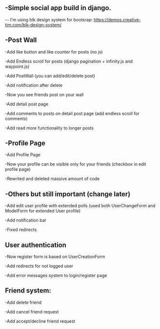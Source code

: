 

-Simple social app build in django.
-

--
I'm using blk design system for bootsrap:
https://demos.creative-tim.com/blk-design-system/

-Post Wall
-

-Add like button and like counter for posts (no js)

-Add Endless scroll for posts (django pagination + infinity.js and waypoint.js)

-Add PostWall (you can add/edit/delete post)

-Add notification after delete 

-Now you see friends post on your wall

-Add detail post page

-Add comments to posts on detail post page (add endless scroll for comments)

-Add read more functionality to longer posts


-Profile Page
-
-Add Profile Page

-Now your profile can be visible only for your friends (checkbox in edit profile page)

-Rewrited and deleted massive amount of code


-Others but still important (change later)
-

-Add edit user profile with extended polls (used both UserChangeForm and ModelForm for extended User profile)

-Add notification bar

-Fixed redirects

User authentication
-

-Now register form is based on UserCreationForm

-Add redirects for not logged user

-Add error messages system to login/register page



Friend system:
-

-Add delete friend

-Add cancel friend request

-Add accept/decline friend request





